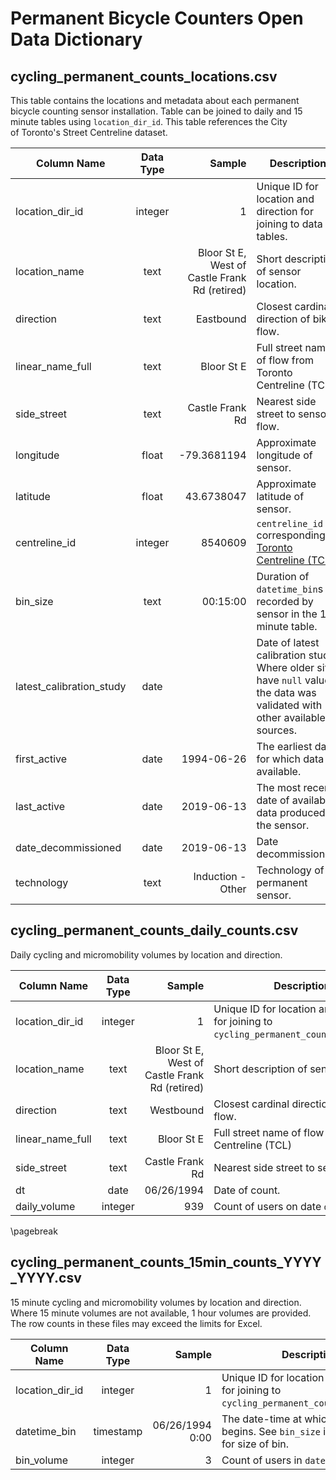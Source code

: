 
# Permanent Bicycle Counters Open Data Dictionary 
<!-- Note: this data dictionary is converted to pdf via pandoc and published to Open Data via Airflow. -->

## cycling_permanent_counts_locations.csv

This table contains the locations and metadata about each permanent bicycle counting sensor installation. Table can be joined to daily and 15 minute tables using `location_dir_id`. This table references the City of Toronto's Street Centreline dataset. 

| Column Name              | Data Type   | Sample                                        | Description    | 
|-------------------------------|:-----------:|--------------------------------------:|-------------------------------------------------------------|
| location_dir_id            | integer        | 1 | Unique ID for location and direction for joining to data tables. |
| location_name            | text        | Bloor St E, West of Castle Frank Rd (retired) | Short description of sensor location. |
| direction                | text        | Eastbound                                     | Closest cardinal direction of bike flow. |
| linear_name_full         | text        | Bloor St E                                    | Full street name of flow from Toronto Centreline (TCL) |
| side_street              | text        | Castle Frank Rd                               | Nearest side street to sensor flow. |
| longitude                | float     | -79.3681194                                   | Approximate longitude of sensor. |
| latitude                 | float     | 43.6738047                                    | Approximate latitude of sensor. |
| centreline_id            | integer     | 8540609                                       | `centreline_id` corresponding to [Toronto Centreline (TCL)](https://open.toronto.ca/dataset/toronto-centreline-tcl/) |
| bin_size                 | text    | 00:15:00 | Duration of `datetime_bin`s recorded by sensor in the 15 minute table. |
| latest_calibration_study | date        |                                               | Date of latest calibration study. Where older sites have `null` values, the data was validated with other available sources. |
| first_active             | date        | 1994-06-26                                    | The earliest date for which data is available. |
| last_active              | date        | 2019-06-13                                    | The most recent date of available data produced by the sensor. |
| date_decommissioned      | date        | 2019-06-13                                    | Date decommissioned. |
| technology               | text        | Induction - Other                             | Technology of permanent sensor. |

## cycling_permanent_counts_daily_counts.csv

Daily cycling and micromobility volumes by location and direction. 

| Column Name      | Data Type | Sample                                        | Description                              |
|------------------|:---------:|----------------------------------------------:|------------------------------------------|
| location_dir_id            | integer        | 1 | Unique ID for location and direction for joining to `cycling_permanent_counts_locations`. |
| location_name    | text                        | Bloor St E, West of Castle Frank Rd (retired) | Short description of sensor location.                                                        |
| direction        | text                        | Westbound                                     | Closest cardinal direction of bike flow.                                                     |
| linear_name_full         | text        | Bloor St E                                    | Full street name of flow from Toronto Centreline (TCL) |
| side_street              | text        | Castle Frank Rd                               | Nearest side street to sensor flow. |
| dt               | date      | 06/26/1994                                    | Date of count.                           |
| daily_volume     | integer   | 939                                           | Count of users on date `dt`.             |

<!-- \pagebreak used for pandoc formatting -->
\pagebreak

## cycling_permanent_counts_15min_counts_YYYY_YYYY.csv

15 minute cycling and micromobility volumes by location and direction. Where 15 minute volumes are not available, 1 hour volumes are provided. The row counts in these files may exceed the limits for Excel. 

| Column Name      | Data Type | Sample                         | Description                              |
|------------------|:---------:|-------------------------------:|------------------------------------------|
| location_dir_id            | integer        | 1 | Unique ID for location and direction for joining to `cycling_permanent_counts_locations`. |
| datetime_bin     | timestamp                   | 06/26/1994 0:00 | The date-time at which the record begins. See `bin_size` in `sites` table for size of bin.                               |
| bin_volume       | integer                     | 3                                             | Count of users in `datetime_bin`.                                                            |
